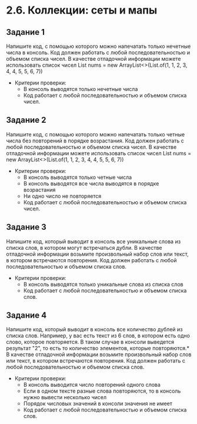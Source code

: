 # 2.6. Коллекции: сеты и мапы

## Задание 1
Напишите код, с помощью которого можно напечатать только нечетные числа в консоль. Код должен работать с любой последовательностью и объемом списка чисел.
В качестве отладочной информации можете использовать список чисел
  List<Integer> nums = new ArrayList<>(List.of(1, 1, 2, 3, 4, 4, 5, 5, 6, 7))
- Критерии проверки:
    - В консоль выводятся только нечетные числа
    - Код работает с любой последовательностью и объемом списка чисел.

## Задание 2
Напишите код, с помощью которого можно напечатать только четные числа без повторений в порядке возрастания.
Код должен работать с любой последовательностью и объемом списка чисел.
В качестве отладочной информации можете использовать список чисел
  List<Integer> nums = new ArrayList<>(List.of(1, 1, 2, 3, 4, 4, 5, 5, 6, 7))
- Критерии проверки:
    - В консоль выводятся только четные числа
    - В консоль выводятся все числа выводятся в порядке возрастания
    - Ни одно число не повторяется
    - Код работает с любой последовательностью и объемом списка чисел.

## Задание 3
Напишите код, который выводит в консоль все уникальные слова из списка слов, в котором могут встречаться дубли.
В качестве отладочной информации возьмите произвольный набор слов или текст, в котором встречаются повторения.
Код должен работать с любой последовательностью и объемом списка слов.
- Критерии проверки:
    - В консоль выводятся только уникальные слова из списка слов
    - Код работает с любой последовательностью и объемом списка слов.

## Задание 4
Напишите код, который выводит в консоль все количество дублей из списка слов.
Например, у вас есть текст из 6 слов, в котором есть одно слово, которое повторяется. В таком случае в консоли выведется 
  результат "2", то есть то количество элементов, которые повторяются.*
В качестве отладочной информации возьмите произвольный набор слов или текст, в котором встречаются повторения.
Код должен работать с любой последовательностью и объемом списка слов.
- Критерии проверки:
    - В консоль выводится число повторений одного слова
    - Если в одном тексте разные слова повторяются, то в консоль нужно вывести несколько чисел
    - Порядок числовых значений в консоли значения не имеет
    - Код работает с любой последовательностью и объемом списка слов.